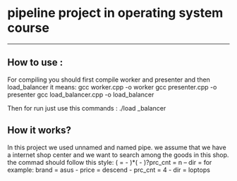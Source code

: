 # pipeline project in operating system course
---

## How to use :

For compiling you should first compile worker and presenter and then load_balancer it means:
    gcc worker.cpp -o worker
    gcc presenter.cpp -o presenter
    gcc load_balancer.cpp -o load_balancer

Then for run just use this commands :
    ./load _balancer

## How it works?

In this  project we  used unnamed  and named pipe. we assume that we have a internet shop center and we want to search among the goods in this shop.
the commad should follow this style:
    (<field name> = <corresponding filtering value> - )*( <sorting value = ascend/descend> - )?prc_cnt = n – dir = <relative dataset address>
for example:
    brand = asus - price = descend - prc_cnt = 4 - dir = loptops